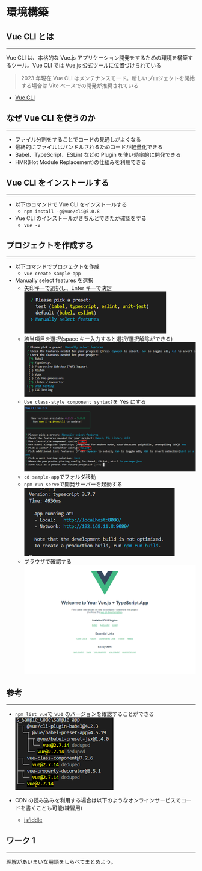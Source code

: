 # 環境構築

## Vue CLI とは

---

Vue CLI は、本格的な Vue.js アプリケーション開発をするための環境を構築するツール。Vue CLI では Vue.js 公式ツールに位置づけられている

> 2023 年現在 Vue CLI はメンテナンスモード。新しいプロジェクトを開始する場合は Vite ベースでの開発が推奨されている

- [Vue CLI](https://cli.vuejs.org/#getting-started)

## なぜ Vue CLI を使うのか

---

- ファイル分割をすることでコードの見通しがよくなる
- 最終的にファイルはバンドルされるためコードが軽量化できる
- Babel、TypeScript、ESLint などの Plugin を使い効率的に開発できる
- HMR(Hot Module Replacement)の仕組みを利用できる

## Vue CLI をインストールする

---

- 以下のコマンドで Vue CLI をインストールする
  - `npm install -g@vue/cli@5.0.8`
- Vue CLI のインストールがきちんとできたか確認をする
  - `vue -V `

<div style="page-break-before:always"></div>

## プロジェクトを作成する

---

- 以下コマンドでプロジェクトを作成
  - `vue create sample-app`
- Manually select features を選択
  - 矢印キーで選択し、Enter キーで決定
    ![設定1](../Vue.js_Doc/img/vue-cli1.png)
  - 該当項目を選択(space キー入力すると選択/選択解除ができる)
    ![設定2](../Vue.js_Doc/img/vue-cli2.png)
  - `Use class-style component syntax?`を Yes にする
    ![設定3](../Vue.js_Doc/img/vue-cli3-3.png)
  - `cd sample-app`でフォルダ移動
  - `npm run serve`で開発サーバーを起動する
    ![設定4](../Vue.js_Doc/img/vue-cli4.png)
  - ブラウザで確認する
    ![設定5](../Vue.js_Doc/img/vue-cli5.png)

<div style="page-break-before:always"></div>

## 参考

---

- `npm list vue`で vue のバージョンを確認することができる
  ![参考](../Vue.js_Doc/img/vue-cli5-2.png)

- CDN の読み込みを利用する場合は以下のようなオンラインサービスでコードを書くことも可能(練習用)
  - [jsfiddle](https://jsfiddle.net/)

## ワーク 1

---

理解があいまいな用語をしらべてまとめよう。
